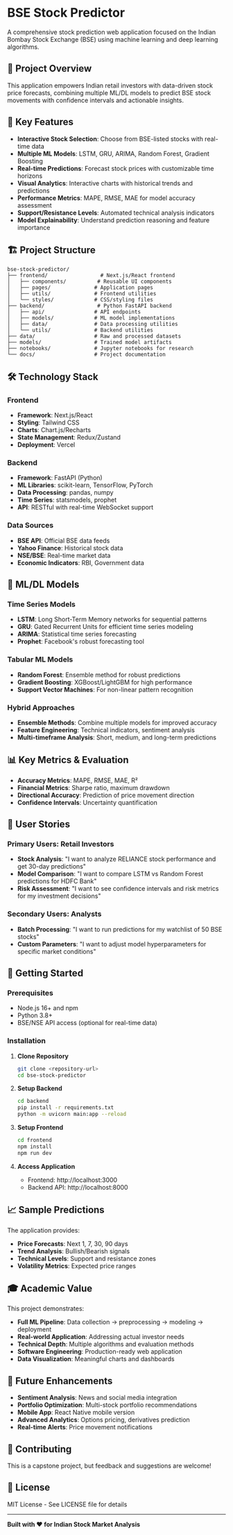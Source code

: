 # BSE Stock Predictor 

A comprehensive stock prediction web application focused on the Indian Bombay Stock Exchange (BSE) using machine learning and deep learning algorithms.

## 🎯 Project Overview

This application empowers Indian retail investors with data-driven stock price forecasts, combining multiple ML/DL models to predict BSE stock movements with confidence intervals and actionable insights.

## 🚀 Key Features

- **Interactive Stock Selection**: Choose from BSE-listed stocks with real-time data
- **Multiple ML Models**: LSTM, GRU, ARIMA, Random Forest, Gradient Boosting
- **Real-time Predictions**: Forecast stock prices with customizable time horizons
- **Visual Analytics**: Interactive charts with historical trends and predictions
- **Performance Metrics**: MAPE, RMSE, MAE for model accuracy assessment
- **Support/Resistance Levels**: Automated technical analysis indicators
- **Model Explainability**: Understand prediction reasoning and feature importance

## 🏗️ Project Structure

```
bse-stock-predictor/
├── frontend/                 # Next.js/React frontend
│   ├── components/          # Reusable UI components
│   ├── pages/              # Application pages
│   ├── utils/              # Frontend utilities
│   └── styles/             # CSS/styling files
├── backend/                 # Python FastAPI backend
│   ├── api/                # API endpoints
│   ├── models/             # ML model implementations
│   ├── data/               # Data processing utilities
│   └── utils/              # Backend utilities
├── data/                   # Raw and processed datasets
├── models/                 # Trained model artifacts
├── notebooks/              # Jupyter notebooks for research
└── docs/                   # Project documentation
```

## 🛠️ Technology Stack

### Frontend
- **Framework**: Next.js/React
- **Styling**: Tailwind CSS
- **Charts**: Chart.js/Recharts
- **State Management**: Redux/Zustand
- **Deployment**: Vercel

### Backend
- **Framework**: FastAPI (Python)
- **ML Libraries**: scikit-learn, TensorFlow, PyTorch
- **Data Processing**: pandas, numpy
- **Time Series**: statsmodels, prophet
- **API**: RESTful with real-time WebSocket support

### Data Sources
- **BSE API**: Official BSE data feeds
- **Yahoo Finance**: Historical stock data
- **NSE/BSE**: Real-time market data
- **Economic Indicators**: RBI, Government data

## 🤖 ML/DL Models

### Time Series Models
- **LSTM**: Long Short-Term Memory networks for sequential patterns
- **GRU**: Gated Recurrent Units for efficient time series modeling
- **ARIMA**: Statistical time series forecasting
- **Prophet**: Facebook's robust forecasting tool

### Tabular ML Models
- **Random Forest**: Ensemble method for robust predictions
- **Gradient Boosting**: XGBoost/LightGBM for high performance
- **Support Vector Machines**: For non-linear pattern recognition

### Hybrid Approaches
- **Ensemble Methods**: Combine multiple models for improved accuracy
- **Feature Engineering**: Technical indicators, sentiment analysis
- **Multi-timeframe Analysis**: Short, medium, and long-term predictions

## 📊 Key Metrics & Evaluation

- **Accuracy Metrics**: MAPE, RMSE, MAE, R²
- **Financial Metrics**: Sharpe ratio, maximum drawdown
- **Directional Accuracy**: Prediction of price movement direction
- **Confidence Intervals**: Uncertainty quantification

## 🎯 User Stories

### Primary Users: Retail Investors
- **Stock Analysis**: "I want to analyze RELIANCE stock performance and get 30-day predictions"
- **Model Comparison**: "I want to compare LSTM vs Random Forest predictions for HDFC Bank"
- **Risk Assessment**: "I want to see confidence intervals and risk metrics for my investment decisions"

### Secondary Users: Analysts
- **Batch Processing**: "I want to run predictions for my watchlist of 50 BSE stocks"
- **Custom Parameters**: "I want to adjust model hyperparameters for specific market conditions"

## 🚀 Getting Started

### Prerequisites
- Node.js 16+ and npm
- Python 3.8+
- BSE/NSE API access (optional for real-time data)

### Installation

1. **Clone Repository**
   ```bash
   git clone <repository-url>
   cd bse-stock-predictor
   ```

2. **Setup Backend**
   ```bash
   cd backend
   pip install -r requirements.txt
   python -m uvicorn main:app --reload
   ```

3. **Setup Frontend**
   ```bash
   cd frontend
   npm install
   npm run dev
   ```

4. **Access Application**
   - Frontend: http://localhost:3000
   - Backend API: http://localhost:8000

## 📈 Sample Predictions

The application provides:
- **Price Forecasts**: Next 1, 7, 30, 90 days
- **Trend Analysis**: Bullish/Bearish signals
- **Technical Levels**: Support and resistance zones
- **Volatility Metrics**: Expected price ranges

## 🎓 Academic Value

This project demonstrates:
- **Full ML Pipeline**: Data collection → preprocessing → modeling → deployment
- **Real-world Application**: Addressing actual investor needs
- **Technical Depth**: Multiple algorithms and evaluation methods
- **Software Engineering**: Production-ready web application
- **Data Visualization**: Meaningful charts and dashboards

## 📝 Future Enhancements

- **Sentiment Analysis**: News and social media integration
- **Portfolio Optimization**: Multi-stock portfolio recommendations
- **Mobile App**: React Native mobile version
- **Advanced Analytics**: Options pricing, derivatives prediction
- **Real-time Alerts**: Price movement notifications

## 🤝 Contributing

This is a capstone project, but feedback and suggestions are welcome!

## 📄 License

MIT License - See LICENSE file for details

---

**Built with ❤️ for Indian Stock Market Analysis**
